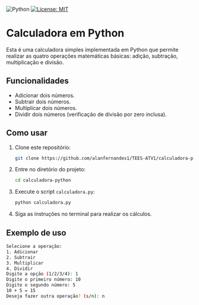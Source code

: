 ![Python](https://img.shields.io/badge/python-3670A0?style=for-the-badge&logo=python&logoColor=ffdd54)
[![License: MIT](https://img.shields.io/badge/License-MIT-yellow.svg)](https://opensource.org/licenses/MIT)
# Calculadora em Python

Esta é uma calculadora simples implementada em Python que permite realizar as quatro operações matemáticas básicas: adição, subtração, multiplicação e divisão.

## Funcionalidades

- Adicionar dois números.
- Subtrair dois números.
- Multiplicar dois números.
- Dividir dois números (verificação de divisão por zero inclusa).

## Como usar

1. Clone este repositório:
    ```bash
    git clone https://github.com/alanfernandes1/TEES-ATV1/calculadora-python.git
    ```

2. Entre no diretório do projeto:
    ```bash
    cd calculadora-python
    ```

3. Execute o script `calculadora.py`:
    ```bash
    python calculadora.py
    ```

4. Siga as instruções no terminal para realizar os cálculos.

## Exemplo de uso

```bash
Selecione a operação:
1. Adicionar
2. Subtrair
3. Multiplicar
4. Dividir
Digite a opção (1/2/3/4): 1
Digite o primeiro número: 10
Digite o segundo número: 5
10 + 5 = 15
Deseja fazer outra operação? (s/n): n
